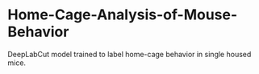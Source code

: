 # Home-Cage-Analysis-of-Mouse-Behavior
DeepLabCut model trained to label home-cage behavior in single housed mice.
